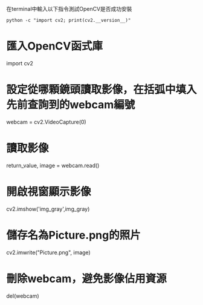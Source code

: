 在terminal中輸入以下指令測試OpenCV是否成功安裝
```
python -c "import cv2; print(cv2.__version__)"
```

# 匯入OpenCV函式庫
import cv2

# 設定從哪顆鏡頭讀取影像，在括弧中填入先前查詢到的webcam編號
webcam = cv2.VideoCapture(0)

# 讀取影像
return_value, image = webcam.read()

# 開啟視窗顯示影像
cv2.imshow('img_gray',img_gray)

# 儲存名為Picture.png的照片
cv2.imwrite("Picture.png", image)

# 刪除webcam，避免影像佔用資源
del(webcam)
